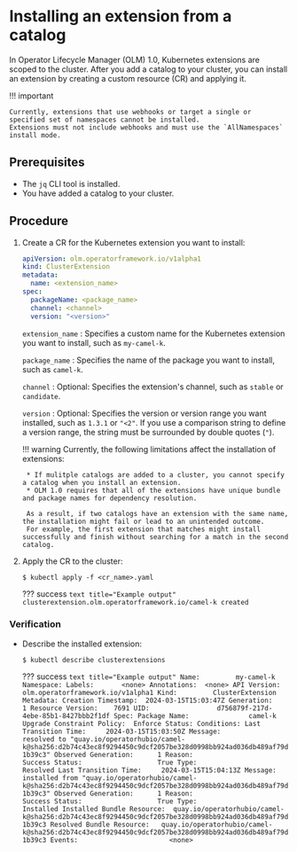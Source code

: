 # Installing an extension from a catalog

In Operator Lifecycle Manager (OLM) 1.0, Kubernetes extensions are scoped to the cluster.
After you add a catalog to your cluster, you can install an extension by creating a custom resource (CR) and applying it.

!!! important

    Currently, extensions that use webhooks or target a single or specified set of namespaces cannot be installed.
    Extensions must not include webhooks and must use the `AllNamespaces` install mode.


## Prerequisites

* The `jq` CLI tool is installed.
* You have added a catalog to your cluster.

## Procedure

1. Create a CR for the Kubernetes extension you want to install:

    ``` yaml title="Example CR"
    apiVersion: olm.operatorframework.io/v1alpha1
    kind: ClusterExtension
    metadata:
      name: <extension_name>
    spec:
      packageName: <package_name>
      channel: <channel>
      version: "<version>"
    ```

     `extension_name`
     : Specifies a custom name for the Kubernetes extension you want to install, such as `my-camel-k`.

     `package_name`
     : Specifies the name of the package you want to install, such as `camel-k`.

     `channel`
     : Optional: Specifies the extension's channel, such as `stable` or `candidate`.

     `version`
     : Optional: Specifies the version or version range you want installed, such as `1.3.1` or `"<2"`.
     If you use a comparison string to define a version range, the string must be surrounded by double quotes (`"`).

    !!! warning
        Currently, the following limitations affect the installation of extensions:

        * If mulitple catalogs are added to a cluster, you cannot specify a catalog when you install an extension.
        * OLM 1.0 requires that all of the extensions have unique bundle and package names for dependency resolution.

        As a result, if two catalogs have an extension with the same name, the installation might fail or lead to an unintended outcome.
        For example, the first extension that matches might install successfully and finish without searching for a match in the second catalog.

2. Apply the CR to the cluster:

    ``` terminal
    $ kubectl apply -f <cr_name>.yaml
    ```

    ??? success
        ``` text title="Example output"
        clusterextension.olm.operatorframework.io/camel-k created
        ```

### Verification

* Describe the installed extension:

    ``` terminal
    $ kubectl describe clusterextensions
    ```

    ??? success
        ``` text title="Example output"
        Name:         my-camel-k
        Namespace:
        Labels:       <none>
        Annotations:  <none>
        API Version:  olm.operatorframework.io/v1alpha1
        Kind:         ClusterExtension
        Metadata:
          Creation Timestamp:  2024-03-15T15:03:47Z
          Generation:          1
          Resource Version:    7691
          UID:                 d756879f-217d-4ebe-85b1-8427bbb2f1df
        Spec:
          Package Name:               camel-k
          Upgrade Constraint Policy:  Enforce
        Status:
          Conditions:
            Last Transition Time:     2024-03-15T15:03:50Z
            Message:                  resolved to "quay.io/operatorhubio/camel-k@sha256:d2b74c43ec8f9294450c9dcf2057be328d0998bb924ad036db489af79d1b39c3"
            Observed Generation:      1
            Reason:                   Success
            Status:                   True
            Type:                     Resolved
            Last Transition Time:     2024-03-15T15:04:13Z
            Message:                  installed from "quay.io/operatorhubio/camel-k@sha256:d2b74c43ec8f9294450c9dcf2057be328d0998bb924ad036db489af79d1b39c3"
            Observed Generation:      1
            Reason:                   Success
            Status:                   True
            Type:                     Installed
          Installed Bundle Resource:  quay.io/operatorhubio/camel-k@sha256:d2b74c43ec8f9294450c9dcf2057be328d0998bb924ad036db489af79d1b39c3
          Resolved Bundle Resource:   quay.io/operatorhubio/camel-k@sha256:d2b74c43ec8f9294450c9dcf2057be328d0998bb924ad036db489af79d1b39c3
        Events:                       <none>
        ```
